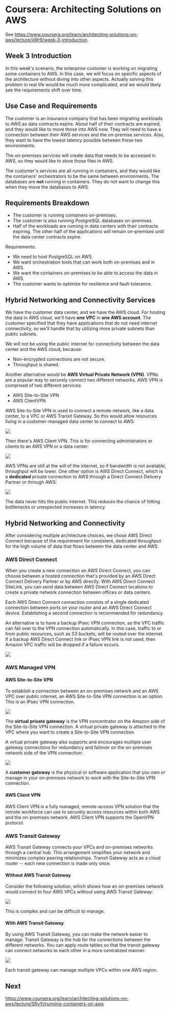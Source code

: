 # Coursera: Architecting Solutions on AWS

See https://www.coursera.org/learn/architecting-solutions-on-aws/lecture/ijWr9/week-3-introduction.

## Week 3 Introduction

In this week's scenario, the enterprise customer is working on migrating some containers to AWS. In this case, we will focus on specific aspects of the architecture without diving into other aspects. Actually solving this problem in real life would be much more complicated, and we would likely see the requirements shift over time.

## Use Case and Requirements

The customer is an insurance company that has been migrating workloads to AWS as data contracts expire. About half of their contracts are expired, and they would like to move those into AWS now. They will need to have a connection between their AWS services and the on-premise services. Also, they want to have the lowest latency possible between these two environments.

The on-premises services will create data that needs to be accessed in AWS, so they would like to store those files in AWS.

The customer's services are all running in containers, and they would like the containers' orchestrators to be the same between environments. The databases are **not** running in containers. They do not want to change this when they move the databases to AWS.

## Requirements Breakdown

* The customer is running containers on-premises.
* The customer is also running PostgreSQL databases on-premises.
* Half of the workloads are running in data centers with their contracts expiring. The other half of the applications will remain on-premises until the data center contracts expire.

Requirements:
* We need to host PostgreSQL on AWS.
* We want orchestration tools that can work both on-premises and in AWS.
* We want the containers on-premises to be able to access the data in AWS.
* The customer wants to optimize for resilience and fault-tolerance.

## Hybrid Networking and Connectivity Services

We have the customer data center, and we have the AWS cloud. For hosting the data in AWS cloud, we'll have **one VPC** in **one AWS account**. The customer specified that they have applications that do not need internet connectivity, so we'll handle that by utilizing more private subnets than public subnets.

We will not be using the public internet for connectivity between the data center and the AWS cloud, because:
* Non-encrypted connections are not secure.
* Throughput is shared.

Another alternative would be **AWS Virtual Private Network (VPN)**. VPNs are a popular way to securely connect two different networks. AWS VPN is comprised of two different services:
* AWS Site-to-Site VPN
* AWS ClientVPN

AWS Site-to-Site VPN is used to connect a remote network, like a data center, to a VPC or AWS Transit Gateway. So this would allow resources living in a customer-managed data center to connect to AWS:

![](image1.png)

Then there's AWS Client VPN. This is for connecting administrators or clients to an AWS VPN or a data center:

![](image2.png)

AWS VPNs are still at the will of the internet, so if bandwidth is not available, throughput will be lower. One other option is AWS Direct Connect, which is a **dedicated** private connection to AWS through a Direct Connect Delivery Partner or through AWS:

![](image3.png)

The data never hits the public internet. This reduces the chance of hitting bottlenecks or unexpected increases in latency.

## Hybrid Networking and Connectivity

After considering multiple architecture choices, we chose AWS Direct Connect because of the requirement for consistent, dedicated throughput for the high volume of data that flows between the data center and AWS.

### AWS Direct Connect

When you create a new connection on AWS Direct Connect, you can  choose between a hosted connection that's provided by an AWS Direct Connect Delivery Partner or by AWS directly. With AWS Direct Connect SiteLink, you can send data between AWS Direct Connect locations to create a private network connection between offices or data centers.

Each AWS Direct Connect connection consists of a single dedicated connection between ports on your router and an AWS DIrect Connect device. Establishing a second connection is recommended for redundancy.

An alternative is to have a backup IPsec VPN connection, so the VPC traffic can fail over to the VPN connection automatically. In this case, traffic to or from public resources, such as S3 buckets, will be routed over the internet. If a backup AWS Direct Connect link or IPsec VPN link is not used, then Amazon VPC traffic will be dropped if a failure occurs.

![](image4.png)

### AWS Managed VPN

#### AWS Site-to-Site VPN

To establish a connection between an on-premises network and an AWS VPC over public internet, an AWS Site-to-Site VPN connection is an option. This is an IPsec VPN connection.

![](image5.png)

The **virtual private gateway** is the VPN concentrator on the Amazon side of the Site-to-Site VPN connection. A virtual private gateway is attached to the VPC where you want to create a Site-to-Site VPN connection.

A virtual private gateway also supports and encourages multiple user gateway connections for redundancy and failover on the on-premises network side of the VPN connection:

![](image6.png)

A **customer gateway** is the physical or software application that you own or manage in your on-premises network to work with the Site-to-Site VPN connection.

#### AWS Client VPN

AWS Client VPN is a fully managed, remote-access VPN solution that the remote workforce can use to securely access resources within both AWS and the on-premises network. AWS Client VPN supports the OpenVPN protocol.

### AWS Transit Gateway

AWS Transit Gateway connects your VPCs and on-premises networks through a central hub. This arrangement simplifies your network and minimizes complex peering relationships. Transit Gateway acts as a cloud router -- each new connection is made only once.

#### Without AWS Transit Gateway

Consider the following solution, which shows how an on-premises network would connect to four AWS VPCs without using AWS Transit Gateway:

![](image7.png)

This is complex and can be difficult to manage.

#### With AWS Transit Gateway

By using AWS Transit Gateway, you can make the network easier to manage. Transit Gateway is the hub for the connections between the different networks. You can apply route tables so that the transit gateway can connect networks to each other in a more centralized manner:

![](image8.png)

Each transit gateway can manage multiple VPCs within one AWS region.

## Next

https://www.coursera.org/learn/architecting-solutions-on-aws/lecture/SRyYi/running-containers-on-aws